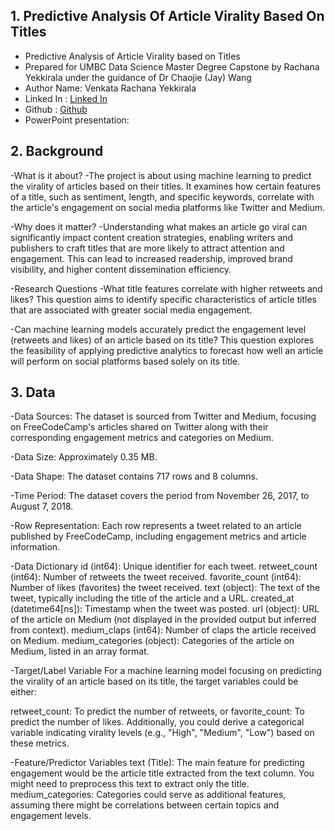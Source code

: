 ## 1. Predictive Analysis Of Article Virality Based On Titles

- Predictive Analysis of Article Virality based on Titles
- Prepared for UMBC Data Science Master Degree Capstone by Rachana Yekkirala under the guidance of Dr Chaojie (Jay) Wang
- Author Name: Venkata Rachana Yekkirala
- Linked In : [Linked In](www.linkedin.com/in/yekkirala-venkata-rachana-4150881a9)
- Github : [Github](https://github.com/RachanaYekkirala18)
- PowerPoint presentation:

## 2. Background

-What is it about?
-The project is about using machine learning to predict the virality of articles based on their titles. It examines how certain features of a title, such as sentiment, length, and specific keywords, correlate with the article's engagement on social media platforms like Twitter and Medium.

-Why does it matter?
-Understanding what makes an article go viral can significantly impact content creation strategies, enabling writers and publishers to craft titles that are more likely to attract attention and engagement. This can lead to increased readership, improved brand visibility, and higher content dissemination efficiency.

-Research Questions
-What title features correlate with higher retweets and likes? This question aims to identify specific characteristics of article titles that are associated with greater social media engagement.

-Can machine learning models accurately predict the engagement level (retweets and likes) of an article based on its title? This question explores the feasibility of applying predictive analytics to forecast how well an article will perform on social platforms based solely on its title.

## 3. Data

-Data Sources: The dataset is sourced from Twitter and Medium, focusing on FreeCodeCamp's articles shared on Twitter along with their corresponding engagement metrics and categories on Medium.

-Data Size: Approximately 0.35 MB.

-Data Shape: The dataset contains 717 rows and 8 columns.

-Time Period: The dataset covers the period from November 26, 2017, to August 7, 2018.

-Row Representation: Each row represents a tweet related to an article published by FreeCodeCamp, including engagement metrics and article information.

-Data Dictionary
id (int64): Unique identifier for each tweet.
retweet_count (int64): Number of retweets the tweet received.
favorite_count (int64): Number of likes (favorites) the tweet received.
text (object): The text of the tweet, typically including the title of the article and a URL.
created_at (datetime64[ns]): Timestamp when the tweet was posted.
url (object): URL of the article on Medium (not displayed in the provided output but inferred from context).
medium_claps (int64): Number of claps the article received on Medium.
medium_categories (object): Categories of the article on Medium, listed in an array format.

-Target/Label Variable
For a machine learning model focusing on predicting the virality of an article based on its title, the target variables could be either:

retweet_count: To predict the number of retweets, or
favorite_count: To predict the number of likes.
Additionally, you could derive a categorical variable indicating virality levels (e.g., "High", "Medium", "Low") based on these metrics.

-Feature/Predictor Variables
text (Title): The main feature for predicting engagement would be the article title extracted from the text column. You might need to preprocess this text to extract only the title.
medium_categories: Categories could serve as additional features, assuming there might be correlations between certain topics and engagement levels.

